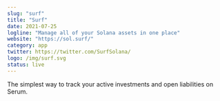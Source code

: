 ```yaml
---
slug: "surf"
title: "Surf"
date: 2021-07-25
logline: "Manage all of your Solana assets in one place"
website: "https://sol.surf/"
category: app 
twitter: https://twitter.com/SurfSolana/
logo: /img/surf.svg
status: live
---
```


The simplest way to track your active investments and open liabilities on Serum. 